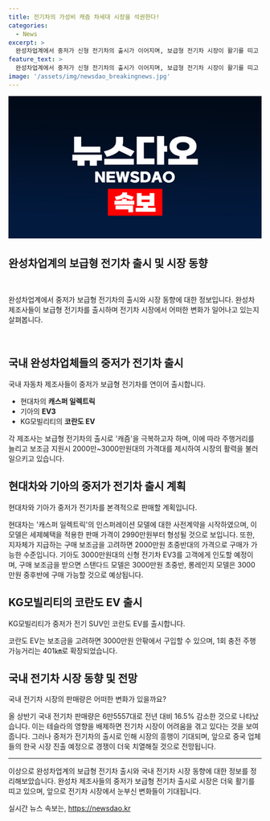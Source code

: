 ```yaml
---
title: 전기차의 가성비 캐즘 차세대 시장을 석권한다!
categories:
  - News
excerpt: >
  완성차업계에서 중저가 신형 전기차의 출시가 이어지며, 보급형 전기차 시장이 활기를 띠고 있다. 현대차와 기아가 보조금을 통해 가격을 낮춘 캐스퍼 일렉트릭과 EV3를 내놓고 있으며, KG모빌리티도 코란도 EV를 출시했다. 또한, 중국 업체들의 한국 진출이 예고되어 경쟁은 더욱 치열해질 전망이다. 이에 따라 보조금을 고려하면 2000만원대부터 구매 가능한 저렴한 가격과 높은 주행거리로 인해 이들 신형 전기차에 대한 관심이 높아지고 있다.
feature_text: >
  완성차업계에서 중저가 신형 전기차의 출시가 이어지며, 보급형 전기차 시장이 활기를 띠고 있다. 현대차와 기아가 보조금을 통해 가격을 낮춘 캐스퍼 일렉트릭과 EV3를 내놓고 있으며, KG모빌리티도 코란도 EV를 출시했다. 또한, 중국 업체들의 한국 진출이 예고되어 경쟁은 더욱 치열해질 전망이다. 이에 따라 보조금을 고려하면 2000만원대부터 구매 가능한 저렴한 가격과 높은 주행거리로 인해 이들 신형 전기차에 대한 관심이 높아지고 있다.
image: '/assets/img/newsdao_breakingnews.jpg'
---
```


<p><img src="/assets/img/newsdao_breakingnews.jpg" alt="cryptoinkorea 속보" /></p>

<h2 data-ke-size="size26">완성차업계의 보급형 전기차 출시 및 시장 동향</h2>

<p data-ke-size="size16">&nbsp;</p>

<p>완성차업계에서 중저가 보급형 전기차의 출시와 시장 동향에 대한 정보입니다. 완성차 제조사들이 보급형 전기차를 출시하며 전기차 시장에서 어떠한 변화가 일어나고 있는지 살펴봅니다.</p>

<p data-ke-size="size16">&nbsp;</p>

<h2 data-ke-size="size24">국내 완성차업체들의 중저가 전기차 출시</h2>

<p data-ke-size="size16">국내 자동차 제조사들이 중저가 보급형 전기차를 연이어 출시합니다.</p>

<ul>
  <li>현대차의 <b>캐스퍼 일렉트릭</b></li>
  <li>기아의 <b>EV3</b></li>
  <li>KG모빌리티의 <b>코란도 EV</b></li>
</ul>

<p>각 제조사는 보급형 전기차의 출시로 '캐즘'을 극복하고자 하며, 이에 따라 주행거리를 늘리고 보조금 지원시 2000만~3000만원대의 가격대를 제시하여 시장의 활력을 불러일으키고 있습니다.</p>

<h2 data-ke-size="size24">현대차와 기아의 중저가 전기차 출시 계획</h2>

<p data-ke-size="size16">현대차와 기아가 중저가 전기차를 본격적으로 판매할 계획입니다.</p>

<p>현대차는 '캐스퍼 일렉트릭'의 인스퍼레이션 모델에 대한 사전계약을 시작하였으며, 이 모델은 세제혜택을 적용한 판매 가격이 2990만원부터 형성될 것으로 보입니다. 또한, 지자체가 지급하는 구매 보조금을 고려하면 2000만원 초중반대의 가격으로 구매가 가능한 수준입니다. 기아도 3000만원대의 신형 전기차 EV3를 고객에게 인도할 예정이며, 구매 보조금을 받으면 스탠다드 모델은 3000만원 초중반, 롱레인지 모델은 3000만원 중후반에 구매 가능할 것으로 예상됩니다.</p>

<h2 data-ke-size="size24">KG모빌리티의 코란도 EV 출시</h2>

<p data-ke-size="size16">KG모빌리티가 중저가 전기 SUV인 코란도 EV를 출시합니다.</p>

<p>코란도 EV는 보조금을 고려하면 3000만원 안팎에서 구입할 수 있으며, 1회 충전 주행가능거리는 401㎞로 확장되었습니다.</p>

<h2 data-ke-size="size24">국내 전기차 시장 동향 및 전망</h2>

<p data-ke-size="size16">국내 전기차 시장의 판매량은 어떠한 변화가 있을까요?</p>

<p>올 상반기 국내 전기차 판매량은 6만5557대로 전년 대비 16.5% 감소한 것으로 나타났습니다. 이는 테슬라의 영향을 배제하면 전기차 시장이 어려움을 겪고 있다는 것을 보여줍니다. 그러나 중저가 전기차의 출시로 인해 시장의 흥행이 기대되며, 앞으로 중국 업체들의 한국 시장 진출 예정으로 경쟁이 더욱 치열해질 것으로 전망됩니다.</p>

<hr>

<p>이상으로 완성차업계의 보급형 전기차 출시와 국내 전기차 시장 동향에 대한 정보를 정리해보았습니다. 완성차 제조사들의 중저가 보급형 전기차 출시로 시장은 더욱 활기를 띠고 있으며, 앞으로 전기차 시장에서 눈부신 변화들이 기대됩니다.</p>
실시간 뉴스 속보는, <a href="https://newsdao.kr" rel="dofollow">https://newsdao.kr</a>


